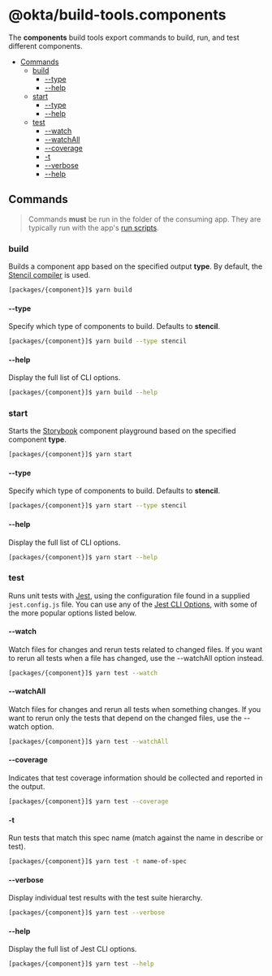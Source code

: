 @okta/build-tools.components
================================

The **components** build tools export commands to build, run, and test different components.

<!-- TOC -->

- [Commands](#commands)
  - [build](#build)
    - [--type](#--type)
    - [--help](#--help)
  - [start](#start)
    - [--type](#--type-1)
    - [--help](#--help-1)
  - [test](#test)
    - [--watch](#--watch)
    - [--watchAll](#--watchall)
    - [--coverage](#--coverage)
    - [-t](#-t)
    - [--verbose](#--verbose)
    - [--help](#--help-2)

<!-- /TOC -->

## Commands

> Commands **must** be run in the folder of the consuming app. They are typically run with the app's [run scripts](https://docs.npmjs.com/misc/scripts).

### build

Builds a component app based on the specified output **type**. By default, the [Stencil compiler](https://github.com/ionic-team/stencil) is used.

```bash
[packages/{component}]$ yarn build
```

#### --type

Specify which type of components to build. Defaults to **stencil**.

```bash
[packages/{component}]$ yarn build --type stencil
```

#### --help

Display the full list of CLI options.

```bash
[packages/{component}]$ yarn build --help
```

### start

Starts the [Storybook](https://storybook.js.org/) component playground based on the specified component **type**.

```bash
[packages/{component}]$ yarn start
```

#### --type

Specify which type of components to build. Defaults to **stencil**.

```bash
[packages/{component}]$ yarn start --type stencil
```

#### --help

Display the full list of CLI options.

```bash
[packages/{component}]$ yarn start --help
```

### test

Runs unit tests with [Jest](http://jestjs.io/docs/en/getting-started), using the configuration file found in a supplied `jest.config.js` file. You can use any of the [Jest CLI Options](http://jestjs.io/docs/en/cli), with some of the more popular options listed below.

#### --watch

Watch files for changes and rerun tests related to changed files. If you want to rerun all tests when a file has changed, use the --watchAll option instead.

```bash
[packages/{component}]$ yarn test --watch
```

#### --watchAll

Watch files for changes and rerun all tests when something changes. If you want to rerun only the tests that depend on the changed files, use the --watch option.

```bash
[packages/{component}]$ yarn test --watchAll
```

#### --coverage

Indicates that test coverage information should be collected and reported in the output.

```bash
[packages/{component}]$ yarn test --coverage
```

#### -t

Run tests that match this spec name (match against the name in describe or test).

```bash
[packages/{component}]$ yarn test -t name-of-spec
```

#### --verbose

Display individual test results with the test suite hierarchy.

```bash
[packages/{component}]$ yarn test --verbose
```

#### --help

Display the full list of Jest CLI options.

```bash
[packages/{component}]$ yarn test --help
```
